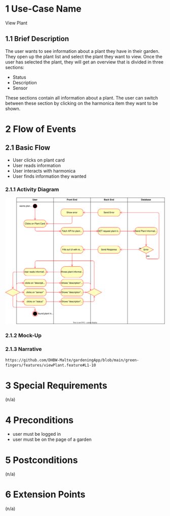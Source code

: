 # 1 Use-Case Name

View Plant

## 1.1 Brief Description

The user wants to see information about a plant they have in their garden. They open up the plant list and select the plant they want to view.
Once the user has selected the plant, they will get an overview that is divided in three sections:

- Status
- Description
- Sensor

These sections contain all information about a plant. The user can switch between these section by clicking on the harmonica item they want to be shown.

# 2 Flow of Events

## 2.1 Basic Flow

- User clicks on plant card
- User reads information
- User interacts with harmonica
- User finds information they wanted

### 2.1.1 Activity Diagram

![UML flowchart](https://github.com/DHBW-Malte/gardeningApp/blob/main/docs/assets/svg/useCaseDiagrams/viewPlant.drawio.svg)

### 2.1.2 Mock-Up

### 2.1.3 Narrative
```
https://github.com/DHBW-Malte/gardeningApp/blob/main/green-fingers/features/viewPlant.feature#L1-10
```
# 3 Special Requirements

(n/a)

# 4 Preconditions

- user must be logged in
- user must be on the page of a garden

# 5 Postconditions

(n/a)

# 6 Extension Points

(n/a)

